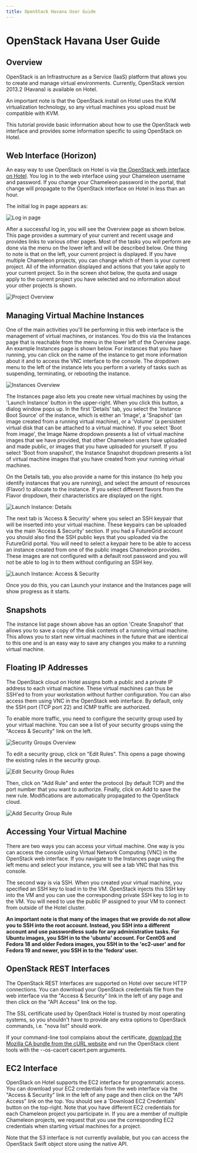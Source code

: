 ```yaml
---
title: OpenStack Havana User Guide
---
```

# OpenStack Havana User Guide

## Overview

OpenStack is an Infrastructure as a Service (IaaS) platform that allows you to create and manage virtual environments. Currently, OpenStack version 2013.2 (Havana) is available on Hotel.

An important note is that the OpenStack install on Hotel uses the KVM virtualization technology, so any virtual machines you upload must be compatible with KVM.

This tutorial provide basic information about how to use the OpenStack web interface and provides some information specific to using OpenStack on Hotel.

## Web Interface (Horizon)

An easy way to use OpenStack on Hotel is via [the OpenStack web interface on
Hotel](https://openstack.uc.chameleoncloud.org/). You log in to the web interface using your Chameleon username and
password. If you change your Chameleon password in the portal, that change will
propagate to the OpenStack interface on Hotel in less than an hour.

The initial log in page appears as:

![Log in page](images/openstack_hotel_login.png)

After a successful log in, you will see the Overview page as shown below. This page provides a summary of your current and recent usage and provides links to various other pages. Most of the tasks you will perform are done via the menu on the lower left and will be described below. One thing to note is that on the left, your current project is displayed. If you have multiple Chameleon projects, you can change which of them is your current project. All of the information displayed and actions that you take apply to your current project. So in the screen shot below, the quota and usage apply to the current project you have selected and no information about your other projects is shown.

![Project Overview](images/openstack_hotel_overview.png)

## Managing Virtual Machine Instances

One of the main activities you'll be performing in this web interface is the management of virtual machines, or instances. You do this via the Instances page that is reachable from the menu in the lower left of the Overview page. An example Instances page is shown below. For instances that you have running, you can click on the name of the instance to get more information about it and to access the VNC interface to the console. The dropdown menu to the left of the instance lets you perform a variety of tasks such as suspending, terminating, or rebooting the instance.

![Instances Overview](images/openstack_hotel_instances.png)

The Instances page also lets you create new virtual machines by using the 'Launch Instance' button in the upper-right. When you click this button, a dialog window pops up. In the first 'Details' tab, you select the 'Instance Boot Source' of the instance, which is either an 'Image', a 'Snapshot' (an image created from a running virtual machine), or a 'Volume' (a persistent virtual disk that can be attached to a virtual machine). If you select 'Boot from image', the Image Name dropdown presents a list of virtual machine images that we have provided, that other Chameleon users have uploaded and made public, or images that you have uploaded for yourself. If you select 'Boot from snapshot', the Instance Snapshot dropdown presents a list of virtual machine images that you have created from your running virtual machines.

On the Details tab, you also provide a name for this instance (to help you identify instances that you are running), and select the amount of resources (Flavor) to allocate to the instance. If you select different flavors from the Flavor dropdown, their characteristics are displayed on the right.

![Launch Instance: Details](images/openstack_hotel_launch_details.png)

The next tab is 'Access & Security' where you select an SSH keypair that will be inserted into your virtual machine. These keypairs can be uploaded via the main 'Access & Security' section. If you had a FutureGrid account you should also find the SSH public keys that you uploaded via the FutureGrid portal. You will need to select a keypair here to be able to access an instance created from one of the public images Chameleon provides. These images are not configured with a default root password and you will not be able to log in to them without configuring an SSH key.

![Launch Instance: Access & Security](images/openstack_hotel_launch_access.png)

Once you do this, you can Launch your instance and the Instances page will show progress as it starts.

## Snapshots

The instance list page shown above has an option 'Create Snapshot' that allows you to save a copy of the disk contents of a running virtual machine. This allows you to start new virtual machines in the future that are identical to this one and is an easy way to save any changes you make to a running virtual machine.

## Floating IP Addresses

The OpenStack cloud on Hotel assigns both a public and a private IP address to each virtual machine. These virtual machines can thus be SSH'ed to from your workstation without further configuration. You can also access them using VNC in the OpenStack web interface. By default, only the SSH port (TCP port 22) and ICMP traffic are authorized.

To enable more traffic, you need to configure the security group used by your virtual machine. You can see a list of your security groups using the "Access & Security" link on the left.

![Security Groups Overview](images/openstack_hotel_security_groups.png)

To edit a security group, click on "Edit Rules". This opens a page showing the existing rules in the security group.

![Edit Security Group Rules](images/openstack_hotel_edit_rules.png)

Then, click on "Add Rule" and enter the protocol (by default TCP) and the port number that you want to authorize. Finally, click on Add to save the new rule. Modifications are automatically propagated to the OpenStack cloud.

![Add Security Group Rule](images/openstack_hotel_add_secgroup_rule.png)

## Accessing Your Virtual Machine

There are two ways you can access your virtual machine. One way is you can access the console using Virtual Network Computing (VNC) in the OpenStack web interface. If you navigate to the Instances page using the left menu and select your instance, you will see a tab VNC that has this console.

The second way is via SSH. When you created your virtual machine, you specified an SSH key to load in to the VM. OpenStack injects this SSH key into the VM and you can use the corresponding private SSH key to log in to the VM. You will need to use the public IP assigned to your VM to connect from outside of the Hotel cluster.

**An important note is that many of the images that we provide do not allow you to SSH into the root account. Instead, you SSH into a different account and use passwordless sudo for any administrative tasks. For Ubuntu images, you SSH in to the 'ubuntu' account. For CentOS and Fedora 18 and older Fedora images, you SSH in to the 'ec2-user' and for Fedora 19 and newer, you SSH in to the 'fedora' user.**

## OpenStack REST Interfaces

The OpenStack REST Interfaces are supported on Hotel over secure HTTP connections. You can download your OpenStack credentials file from the web interface via the "Access & Security" link in the left of any page and then click on the "API Access" link on the top.

The SSL certificate used by OpenStack Hotel is trusted by most operating systems, so you shouldn't have to provide any extra options to OpenStack commands, i.e. "nova list" should work.

If your command-line tool complains about the certificate, [download the Mozilla CA bundle from the cURL website](http://curl.haxx.se/docs/caextract.html) and run the OpenStack client tools with the --os-cacert cacert.pem arguments.

## EC2 Interface

OpenStack on Hotel supports the EC2 interface for programmatic access. You can download your EC2 credentials from the web interface via the "Access & Security"  link in the left of any page and then click on the "API Access" link on the top. You should see a 'Download EC2 Credentials' button on the top-right. Note that you have different EC2 credentials for each Chameleon project you participate in. If you are a member of multiple Chameleon projects, we request that you use the corresponding EC2 credentials when starting virtual machines for a project.

Note that the S3 interface is not currently available, but you can access the OpenStack Swift object store using the native API.
